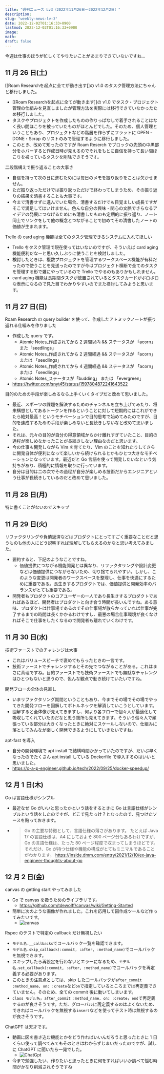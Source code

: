 ```yaml
---
title: "週刊ニュース Lv3（2022年11月26日～2022年12月2日）"
description:
slug: "weekly-news-lv-3"
date: 2022-12-02T01:16:33+0900
lastmod: 2022-12-02T01:16:33+0900
image:
math:
draft: false
---
```


今週は仕事のほうが忙しくてやりたいことがあまりできていないですね…

## 11 月 26 日(土)

[[Roam Researchを起点に全てが動き出す]]の v1.0 のタスク管理方法にちゃんと移行しました。

- [[Roam Researchを起点に全てが動き出す]]の v1.0 でタスク・プロジェクト管理の仕組みを見直しましたが管理方法を実際には移行できていなかったため移行しました。
- タスクやプロジェクトを作成したものの作りっぱなしで着手されることはなく長い間ほこりを被っていたものがほとんどでした。そのため、個人管理ということもあり、プロジェクトなどの階層を作らずにフラットに OPEN・DONE・Scrap のリストのみで管理するように移行しました。
- このとき、改めて知ったのですが Roam Reserch でブロックの先頭の中黒部分をホバーすると作成日時が見えるのでそれをもとに自信を持って長い間ほこりを被っているタスクを削除できそうです。

二段階構えで振り返ることの大事さ

- 自信を持って次の日に進むためには毎日のメモを振り返りをことは欠かせません。
- ただ振り返っただけでは振り返っただけで終わってしまうため、その振り返りの結果を清書することも大事です。
- 今まで清書せずに進んでいた場合、清書するだけでも目覚ましい成長ですがそこで満足してはいけません。色んな自分の興味・関心の文脈でさらなるアイデアの発展につなげるためにも清書したものも定期的に振り返り、ノート同士でリンクをして他の概念とつながることで初めてその清書したノートの価値が生まれます。

Trello の card aging 機能は全てのタスク管理できるシステムに入れてほしい

- Trello をタスク管理で現在使ってはいないのですが、そういえば card aging 機能便利だなーと思い久しぶりに使うことを検討しました。
- 検討したときは、複数プロジェクトを管理するワークスペース機能が有料だったので使うことを見送ったのですが今はプロジェクト横断で全てのタスクを管理する形で雑にやっているので Trello でやるのもありかもしれません。
- card aging 機能は長期間タスクが放置されているとタスクカードがボロボロな表示になるので見た目でわかりやすいのでまた検討してみようと思います。

## 11 月 27 日(日)

Roam Research の query builder を使って、作成したアトミックノートが振り返れる仕組みを作りました

- 作成した query です。
  - Atomic Notes\_作成されてから 2 週間以内 && ステータスが 「acorn」 また「seedlings」
  - Atomic Notes\_作成されてから 2 週間経過 && ステータスが 「acorn」 または 「seedlings」
  - Atomic Notes\_作成されてから 4 週間経過 && ステータスが 「acorn」 または 「seedlings」
  - Atomic Notes\_ステータスが「budding」 または 「evergreen」
- https://twitter.com/snyt45/status/1597804872241643522

目的のための手段が楽しめるなら上手くいくタイプだと改めて思いました。

- 最近、スポーツの課題を解決するためのチャンネルを立ち上げてみたり、将来構想としてあるトークンを作るということに対して短期的にはこれができたら絶対最高！というモチベーションで目的思考で始めてみたのですが、目的を達成するための手段が楽しめないと長続きしないなと改めて思いました。
- それは、元々の目的が自分の得意領域からかけ離れすぎていたこと、目的の過程が楽しめなかったことが長続きしない理由なのだと思います。
- 今の仕事も開発しながら Vim を育てたり、Vim のことを知れたりしてさらに開発自体が便利になって楽しいから続けられるとかもひとつ大きなモチベーションになっています。最近だと Go 言語を使って開発したいなという気持ちがあり、積極的に情報を取りに行っています。
- 自分は目的は二の次でその過程が自分が楽しめる技術だからエンジニアという仕事が長続きしているのだと改めて思いました。

## 11 月 28 日(月)

特に書くことがないのでスキップ

## 11 月 29 日(火)

リファクタリングや負債返済などはプロダクトにとってすごく重要なことだと思うものも他の人にどう説明すれば理解してもらえるのかなと思い考えてみました。

- 要約すると、下記のようなことですね。
  - 価値提供につながる機能開発とは異なり、リファクタリングや設計変更などは価値提供につながらないため、切り捨てられやすい。しかし、このような変更は開発者のワークスペースを整理し、仕事を快適にするために重要である。長生きするプロダクトでは、価値提供と開発効率のバランスがとても重要である。
- 開発者もプロダクトのコアユーザーの一人であり長生きするプロダクトであればあるほど、開発者はプロダクトと向き合う時間が長いんですね。ある意味、プロダクトは仕事場であるのでその仕事場が散らかっていれば仕事が完了するまでの時間は長くかかるわけですし、最悪の場合仕事環境が良くなければそこで仕事をしたくなるので開発者も離れていくわけです。

## 11 月 30 日(水)

技術ファーストでのチャレンジは大事

- これはバリュースピーチで褒めてもらったときの一言です。
- 技術ファーストでチャレンジするとその先でつながることがある。これはまさに真理ですね。目的ファーストでも技術ファーストでも無駄なチャレンジはひとつもないと思うので、色んな観点で動き続けていたいですね。

開発フローの全体の見直し

- いまリファクタリング期間ということもあり、今までその場でその場でやってきた開発フローを図解してボトルネックを解消していこうとしています。
- 図解すると全体像が見えてきますし、何より各フローで個々人が最適化して吸収してくれていたのだなと思う箇所も見えてきます。そういう個々人で頑張っている部分は大きくなったときに絶対にスケールしないので、仕組みに落としてみんなが楽しく開発できるようにしていきたいですね。

apt-fast を導入

- 自分の開発環境で apt install で結構時間かかっていたのですが、だいぶ早くなったのでたくさん apt install している Dockerfile で導入するのはいいと思いました。
- https://c-a-p-engineer.github.io/tech/2022/09/25/docker-speedup/

## 12 月 1 日(木)

Go は言語仕様がシンプル

- 最近なぜ Go がいいと思ったかという話をするときに Go は言語仕様がシンプルという話をしたのですが、どこで見たっけ？となったので、見つけたソースを貼っておきます。
- > Go の主要な特徴として、言語仕様の薄さがあります。 たとえば Java 17 の言語仕様は、A4 にしておよそ 800 ページ分もあるわけですが、 Go の言語仕様は、たった 80 ページ程度で収まってしまうほどです。 それだけ、Go が持つ仕様や機能の構成がとてもミニマルであることがわかります。
  > https://inside.dmm.com/entry/2021/12/10/ex-java-engineer-thoughts-about-go

## 12 月 2 日(金)

canvas の getting start やってみました

- Go で canvas を扱うためのライブラリです。
  - https://github.com/tdewolff/canvas/wiki/Getting-Started
- 簡単に次のような画像が作れました。これを応用して図作成ツールなど作ってみたいです。
  - ![canvas](image1.png)

Rspec のテストで特定の callback だけ無視したい

- `モデル名.__callbacks`でコールバック一覧を確認できます。
- `モデル名.skip_callback(:commit, :after, :method_name)`でコールバックを無視できます。
- スキップしたら再設定を行わないとエラーになるため、`モデル名.set_callback(:commit, :after, :method_name)`でコールバックを再定義する必要があります。
- このときの注意点としては、skip したコールバックが`after_commit :method_name, on: :create`など`on`で指定しているところまでは再定義できていません。そのため、全ての commit 後に動いてしまいます。
- `class モデル名; after_commit :method_name, on: :create; end`で再定義するのが良さそうです。ただ、グローバルに再定義するのはよくないため、できればコールバックを無視する`insert`などを使ってテスト時は無視するのが良さそうです。

ChatGPT は天才です。

- 動画に図を書き込む機能とかをどう作ればいいんだろうと思ったときに 1 日くらい使って調べてみてもそのときはわからずじまいだったのですが、試しに ChatGPT に聞いたら一発でした。
  - ![ChatGpt](image2.png)
- 今まで勉強したい、作りたいと思ったときに何をすればいいか調べて悩む時間がかなり削減されそうですね
